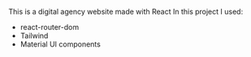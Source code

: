 This is a digital agency website made with React 
In this project I used:
  - react-router-dom
  - Tailwind
  - Material UI components  
